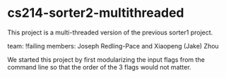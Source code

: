 # cs214-sorter2-multithreaded
This project is a multi-threaded version of the previous sorter1 project.

team: !failing members: Joseph Redling-Pace and Xiaopeng (Jake) Zhou

We started this project by first modularizing the input flags from the command line so that the order of the 3 flags would not matter.
